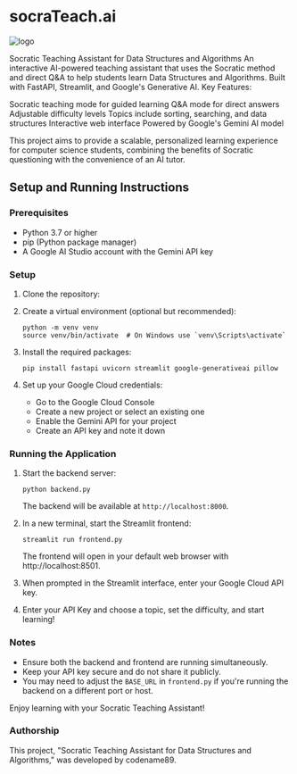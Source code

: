# socraTeach.ai
![logo](https://github.com/user-attachments/assets/7d81e0b4-2df6-4806-81c4-a03290bc8aa6)

Socratic Teaching Assistant for Data Structures and Algorithms
An interactive AI-powered teaching assistant that uses the Socratic method and direct Q&A to help students learn Data Structures and Algorithms. Built with FastAPI, Streamlit, and Google's Generative AI.
Key Features:

Socratic teaching mode for guided learning
Q&A mode for direct answers
Adjustable difficulty levels
Topics include sorting, searching, and data structures
Interactive web interface
Powered by Google's Gemini AI model

This project aims to provide a scalable, personalized learning experience for computer science students, combining the benefits of Socratic questioning with the convenience of an AI tutor.


## Setup and Running Instructions

### Prerequisites
- Python 3.7 or higher
- pip (Python package manager)
- A Google AI Studio account with the Gemini API key
### Setup

1. Clone the repository:
   
2. Create a virtual environment (optional but recommended):
   ```
   python -m venv venv
   source venv/bin/activate  # On Windows use `venv\Scripts\activate`
   ```

3. Install the required packages:
   ```
   pip install fastapi uvicorn streamlit google-generativeai pillow
   ```

4. Set up your Google Cloud credentials:
   - Go to the Google Cloud Console
   - Create a new project or select an existing one
   - Enable the Gemini API for your project
   - Create an API key and note it down

### Running the Application

1. Start the backend server:
   ```
   python backend.py
   ```
   The backend will be available at `http://localhost:8000`.

2. In a new terminal, start the Streamlit frontend:
   ```
   streamlit run frontend.py
   ```
   The frontend will open in your default web browser with http://localhost:8501.

3. When prompted in the Streamlit interface, enter your Google Cloud API key.

4. Enter your API Key and choose a topic, set the difficulty, and start learning!

### Notes
- Ensure both the backend and frontend are running simultaneously.
- Keep your API key secure and do not share it publicly.
- You may need to adjust the `BASE_URL` in `frontend.py` if you're running the backend on a different port or host.

Enjoy learning with your Socratic Teaching Assistant!

### Authorship
This project, "Socratic Teaching Assistant for Data Structures and Algorithms," was developed by codename89.
